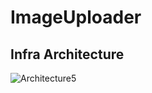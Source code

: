 # ImageUploader

## Infra Architecture
![Architecture5](https://github.com/Juhongseok/ImageUploader/assets/75611167/4e70942f-31a6-4c05-b8e1-6852a635c244)
